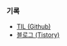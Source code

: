 ### 기록
* [TIL (Github)](https://github.com/gmelon/TIL)
* [블로그 (Tistory)](https://sh-hyun.tistory.com/)
